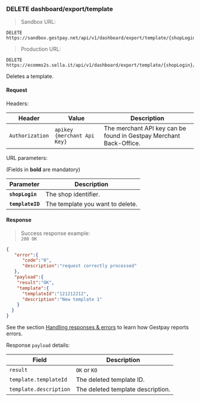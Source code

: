 ### DELETE dashboard/export/template


> Sandbox URL:

```
DELETE https://sandbox.gestpay.net/api/v1/dashboard/export/template/{shopLogin}/{templateID}
```


> Production URL: 

```
DELETE https://ecomms2s.sella.it/api/v1/dashboard/export/template/{shopLogin}/{templateID}
```

Deletes a template. 

#### Request 

Headers: 

| Header          | Value                         | Description                                                        |
| --------------- | ----------------------------- | ------------------------------------------------------------------ |
| `Authorization` | `apikey {merchant Api Key}` | The merchant API key can be found in Gestpay Merchant Back-Office. |

URL parameters: 

(Fields in **bold** are mandatory)

| Parameter | Description | 
| --------- | ----------- | 
| **`shopLogin`** | The shop identifier. | 
| **`templateID`** | The template you want to delete. | 

#### Response 

> Success response example:<br>
> `200 OK`

```json
{
   "error":{  
      "code":"0",
      "description":"request correctly processed"
   },
   "payload":{
    "result":"OK",
    "template":{
      "templateId":"121212212",
      "description":"New template 1"
    }
  } 
}
```

See the section [Handling responses & errors](#handling-responses-amp-errors) to learn how Gestpay reports errors.

Response `payload` details: 

| Field          | Description 
| -------------- | -----------
| `result` | `OK` or `KO`
| `template.templateId` | The deleted template ID.
| `template.description` | The deleted template description.
